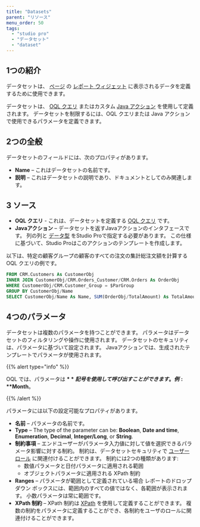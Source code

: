 ```yaml
---
title: "Datasets"
parent: "リソース"
menu_order: 50
tags:
  - "studio pro"
  - "データセット"
  - "dataset"
---
```


## 1つの紹介

データセットは、 [ページ](report-widgets) の [レポート ウィジェット](pages) に表示されるデータを定義するために使用できます。

データセットは、 [OQL クエリ](oql) またはカスタム [Java アクション](java-actions) を使用して定義されます。 データセットを制限するには、OQL クエリまたは Java アクションで使用できるパラメータを定義できます。

## 2つの全般

データセットのフィールドには、次のプロパティがあります。

* **Name** – これはデータセットの名前です。
* **説明** – これはデータセットの説明であり、ドキュメントとしてのみ関連します。

## 3 ソース

* **OQL クエリ** - これは、データセットを定義する [OQL クエリ](oql) です。
* **Javaアクション** – データセットを返すJavaアクションのインタフェースです。 列の列と [データ型](data-types) をStudio Proで指定する必要があります。 この仕様に基づいて、Studio Proはこのアクションのテンプレートを作成します。

以下は、特定の顧客グループの顧客のすべての注文の集計総注文額を計算するOQL クエリの例です。

```sql
FROM CRM.Customers As CustomerObj
INNER JOIN CustomerObj/CRM.Orders_Customer/CRM.Orders As OrderObj
WHERE CustomerObj/CRM.Customer_Group = $ParGroup
GROUP BY CustomerObj/Name
SELECT CustomerObj/Name As Name, SUM(OrderObj/TotalAmount) As TotalAmount
```

## 4つのパラメータ

データセットは複数のパラメータを持つことができます。 パラメータはデータセットのフィルタリングや操作に使用されます。 データセットのセキュリティは、パラメータに基づいて設定されます。 Javaアクションでは、生成されたテンプレートでパラメータが使用されます。

{{% alert type="info" %}}

OQL では、パラメータは **$** 記号を使用して呼び出すことができます。例: **$Month**。

{{% /alert %}}

パラメータには以下の設定可能なプロパティがあります。

* **名前** – パラメータの名前です。
* **Type** – The type of the parameter can be: **Boolean**, **Date and time**, **Enumeration**, **Decimal**, **Integer/Long**, or **String**.
* **制約事項** – エンドユーザーがパラメータ入力値に対して値を選択できるパラメータ影響に対する制約。 制約は、データセットセキュリティで [ユーザー ロール](user-roles) に関連付けることができます。 制約には2つの種類があります:
  * 数値パラメータと日付パラメータに適用される範囲
  * オブジェクトパラメータに適用される XPath 制約
* **Ranges** – パラメータが範囲として定義されている場合 レポートのドロップダウン ボックスには、範囲内のすべての値ではなく、各範囲が表示されます。 小数パラメータは常に範囲です。
* **XPath 制約** – XPath 制約は [XPath](xpath) を使用して定義することができます。 複数の制約をパラメータに定義することができ、各制約をユーザのロールに関連付けることができます。
